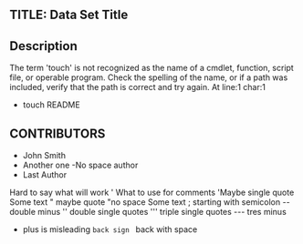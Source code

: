 ## TITLE: Data Set Title

## Description
The term 'touch' is not recognized as the name of a cmdlet, function, script file, or operable program. Check
the spelling of the name, or if a path was included, verify that the path is correct and try again.
At line:1 char:1
+ touch README

## CONTRIBUTORS
- John Smith
- Another one
-No space author
- Last Author

Hard to say what will work
' What to use for comments
'Maybe single quote
Some text
" maybe quote
"no space
Some text
; starting with semicolon
-- double minus
'' double single quotes
''' triple single quotes
--- tres minus
+ plus is misleading
`back sign
` back with space




